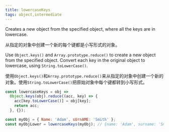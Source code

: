 ```yaml
---
title: lowercaseKeys
tags: object,intermediate
---
```


Creates a new object from the specified object, where all the keys are in lowercase.

从指定的对象中创建一个新的每个键都是小写形式的对象。

Use `Object.keys()` and `Array.prototype.reduce()` to create a new object from the specified object.
Convert each key in the original object to lowercase, using `String.toLowerCase()`.

使用`Object.keys()`和`Array.prototype.reduce()`来从指定的对象中创建一个新的对象。使用`String.toLowerCase()`把原始对象中每个键都转到小写形式。

```js
const lowercaseKeys = obj =>
  Object.keys(obj).reduce((acc, key) => {
    acc[key.toLowerCase()] = obj[key];
    return acc;
  }, {});
```

```js
const myObj = { Name: 'Adam', sUrnAME: 'Smith' };
const myObjLower = lowercaseKeys(myObj); // {name: 'Adam', surname: 'Smith'};
```